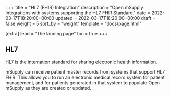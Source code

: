 +++
title = "HL7 (FHIR) Integration"
description = "Open mSupply Integrations with systems supporting the HL7 FHIR Standard."
date = 2022-03-17T18:20:00+00:00
updated = 2022-03-17T18:20:00+00:00
draft = false
weight = 5
sort_by = "weight"
template = "docs/page.html"

[extra]
lead = "The landing page"
toc = true
+++

## HL7
HL7 is the internation standard for sharing electronic health information.

mSupply can receive patient master records from systems that support HL7 FHIR. This allows you to run an electronic medical record system for patient management, and for patients generated in that system to populate Open mSupply as they are created or updated.
